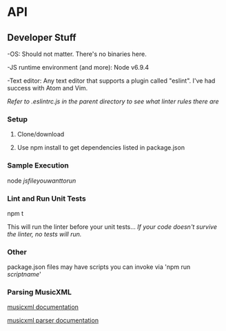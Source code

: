 # API
## Developer Stuff <a name="dev"></a>
-OS: Should not matter. There's no binaries here.

-JS runtime environment (and more): Node v6.9.4

-Text editor: Any text editor that supports a plugin called "eslint". I've had success with Atom and Vim.

_Refer to .eslintrc.js in the parent directory to see what linter rules there are_
### Setup
1) Clone/download

2) Use npm install to get dependencies listed in package.json

### Sample Execution 
 node _jsfileyouwanttorun_
 
### Lint and Run Unit Tests 
 npm t
 
 This will run the linter before your unit tests...
 *If your code doesn't survive the linter, no tests will run.*

### Other
 package.json files may have scripts you can invoke via 'npm run _scriptname_'
 
### Parsing MusicXML
[musicxml documentation](https://usermanuals.musicxml.com/MusicXML/Content/XS-MusicXML.htm)

[musicxml parser documentation](https://github.com/racker/node-elementtree)
